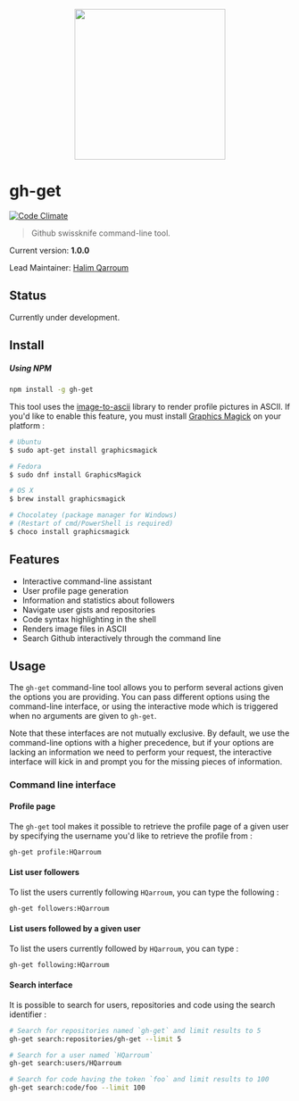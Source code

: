 <p align="center">
 <img width="270" src="https://octodex.github.com/images/inspectocat.jpg" />
</p>

# gh-get
[![Code Climate](https://codeclimate.com/github/HQarroum/gh-get/badges/gpa.svg)](https://codeclimate.com/github/HQarroum/gh-get)
> Github swissknife command-line tool.

Current version: **1.0.0**

Lead Maintainer: [Halim Qarroum](mailto:hqm.post@gmail.com)

## Status

Currently under development.

## Install

##### Using NPM

```bash
npm install -g gh-get
```

This tool uses the [image-to-ascii](https://github.com/IonicaBizau/image-to-ascii) library to render profile pictures in ASCII. If you'd like to enable this feature, you must install [Graphics Magick](http://www.graphicsmagick.org/) on your platform :

```bash
# Ubuntu
$ sudo apt-get install graphicsmagick

# Fedora
$ sudo dnf install GraphicsMagick

# OS X
$ brew install graphicsmagick

# Chocolatey (package manager for Windows)
# (Restart of cmd/PowerShell is required)
$ choco install graphicsmagick
```

## Features

 * Interactive command-line assistant
 * User profile page generation
 * Information and statistics about followers
 * Navigate user gists and repositories
 * Code syntax highlighting in the shell
 * Renders image files in ASCII
 * Search Github interactively through the command line

## Usage

The `gh-get` command-line tool allows you to perform several actions given the options you are providing. You can pass different options using the command-line interface, or using the interactive mode which is triggered when no arguments are given to `gh-get`.

Note that these interfaces are not mutually exclusive. By default, we use the command-line options with a higher precedence, but if your options are lacking an information we need to perform your request, the interactive interface will kick in and prompt you for the missing pieces of information.

### Command line interface

#### Profile page

The `gh-get` tool makes it possible to retrieve the profile page of a given user by specifying the username you'd like to retrieve the profile from :

```bash
gh-get profile:HQarroum
```

#### List user followers

To list the users currently following ``HQarroum``, you can type the following :

```bash
gh-get followers:HQarroum
```

#### List users followed by a given user

To list the users currently followed by ``HQarroum``, you can type :

```bash
gh-get following:HQarroum
```

#### Search interface

It is possible to search for users, repositories and code using the search identifier :

```bash
# Search for repositories named `gh-get` and limit results to 5
gh-get search:repositories/gh-get --limit 5

# Search for a user named `HQarroum`
gh-get search:users/HQarroum

# Search for code having the token `foo` and limit results to 100
gh-get search:code/foo --limit 100
```

